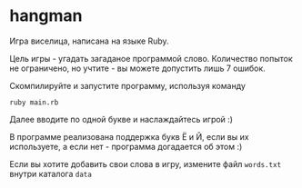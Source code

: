# hangman
Игра виселица, написана на языке Ruby.

Цель игры - угадать загаданое программой слово. Количество попыток не ограничено, но учтите - вы можете допустить лишь 7 ошибок.

Скомпилируйте и запустите программу, используя команду

```ruby main.rb```

Далее вводите по одной букве и наслаждайтесь игрой :)

В программе реализована поддержка букв Ё и Й, если вы их используете, а если нет - программа догадается об этом :)

Если вы хотите добавить свои слова в игру, измените файл ```words.txt``` внутри каталога ```data```
